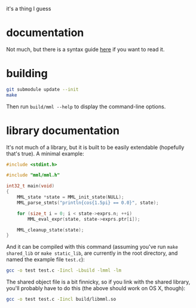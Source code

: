 it's a thing I guess

# documentation
Not much, but there is a syntax guide [here](docs/README.md) if you want to read it.

# building
```sh
git submodule update --init
make
```
Then run `build/mml --help` to display the command-line options.

# library documentation
It's not much of a library, but it is built to be easily extendable (hopefully that's true).
A minimal example:
```c
#include <stdint.h>

#include "mml/mml.h"

int32_t main(void)
{
	MML_state *state = MML_init_state(NULL);
	MML_parse_stmts("println{cos{1.5pi} == 0.0}", state);

	for (size_t i = 0; i < state->exprs.n; ++i)
		MML_eval_expr(state, state->exprs.ptr[i]);

	MML_cleanup_state(state);
}
```

And it can be compiled with this command (assuming you've run `make shared_lib` or `make static_lib`, are currently in the root directory, and named the example file `test.c`):
```sh
gcc -o test test.c -Iincl -Lbuild -lmml -lm
```
The shared object file is a bit finnicky, so if you link with the shared library, you'll probably have to do this (the above should work on OS X, though):
```sh
gcc -o test test.c -Iincl build/libmml.so
```
